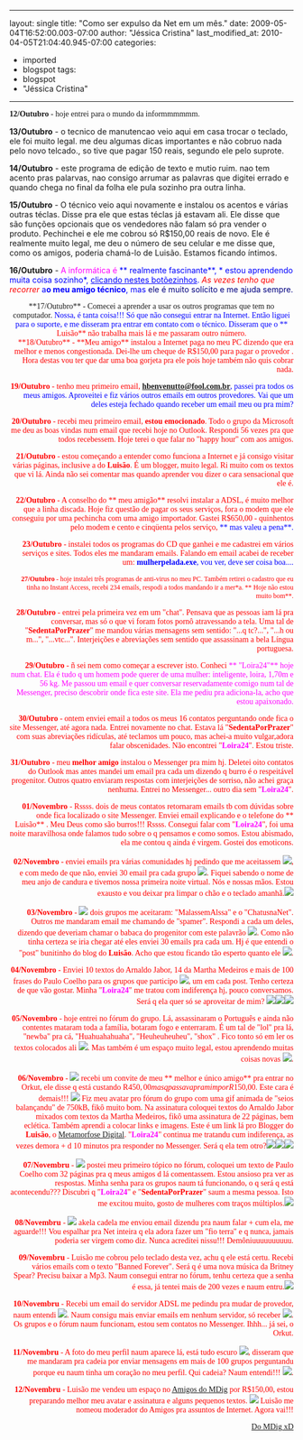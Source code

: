 
---
layout: single
title: "Como ser expulso da Net em um mês."
date: 2009-05-04T16:52:00.003-07:00
author: "Jéssica Cristina"
last_modified_at: 2010-04-05T21:04:40.945-07:00
categories:
  - imported
  - blogspot
tags:
  - blogspot
  - "Jéssica Cristina"
---

<a name="more"></a><p align="left"><span style="font-family:Verdana;">**12/Outubro** - hoje entrei para o mundo da informmmmmm.

**13/Outubro** - o tecnico de manutencao veio aqui em casa trocar o teclado, ele foi muito legal. me deu algumas dicas importantes e não cobruo nada pelo novo telcado.,       so tive que pagar 150 reais, segundo ele pelo suprote.

**14/Outubro** - este programa de edição de    texto e mutio   ruim. nao tem acento pras palarvas, nao       consigo arrumar as     palavras que digitei    errado e quando chega no final da  folha    ele pula sozinho pra outra linha.

**15/Outubro** - O técnico veio aqui novamente e instalou os acentos e várias outras téclas. Disse pra ele que estas téclas já estavam ali. Ele disse que são funções opcionais que os vendedores não falam só pra vender o produto. Pechinchei e ele me cobrou só R$150,00 reais de novo. Ele é realmente muito legal, me deu o número de seu celular e me disse que, como os amigos, poderia chamá-lo de Luisão. Estamos ficando íntimos.

**16/Outubro** - <span style="color: rgb(255, 0, 255);"> A informática é <span style="color: rgb(0, 0, 255);">** realmente fascinante**, * estou aprendendo muita coisa sozinho*, <u> clicando nestes botõezinhos</u>. *<span style="color: rgb(255, 0, 0);"> As vezes tenho que recorrer* a**o meu amigo técnico**, mas <span style="color: rgb(0, 0, 128);"> ele é muito solícito e me ajuda sempre.



<div align="center"><span style="font-family:Verdana;">**17/Outubro** - Comecei a aprender a usar os outros programas que tem no computador.   <span style="color: rgb(0, 0, 255);"> Nossa, é tanta coisa!!! Só que não consegui entrar na Internet. Então liguei para o suporte, e me disseram pra entrar em contato com o técnico. Disseram que o **<span style="color: rgb(255, 0, 0);"> Luisão** não trabalha mais lá e me passaram outro número.

<span style="font-family:Verdana;">

<div align="right"><span style="font-family:Verdana;">**18/Outubro** - <span style="color: rgb(255, 0, 0);">**Meu amigo** instalou a Internet paga no meu PC dizendo que era melhor e menos congestionada. Dei-lhe um cheque de R$150,00 para pagar o provedor . Hora destas vou ter que dar uma boa gorjeta pra ele pois hoje também não quis cobrar nada.

<span style="font-family:Verdana;">

<span style="font-family:Verdana;">**19/Outubro** - tenho meu primeiro email, <span style="color: rgb(0, 0, 255);">**hbenvenutto@fool.com.br**, passei pra todos os meus amigos. Aproveitei e fiz vários outros emails em outros provedores. Vai que um deles esteja fechado quando receber um email meu ou pra mim?

**20/Outubro** - recebi meu primeiro email, **<span style="color: rgb(255, 0, 0);"> estou emocionado**. Todo o grupo da Microsoft me deu as boas vindas num email que recebi hoje no Outlook. Respondi 56 vezes pra que todos recebessem. Hoje terei o que falar no "happy hour" com aos amigos.

**21/Outubro** - estou começando a entender como funciona a Internet e já consigo visitar várias páginas, inclusive a do **<span style="color: rgb(255, 0, 0);">Luisão**. É um blogger, muito legal. Ri muito com os textos que vi lá. Ainda não sei comentar mas quando aprender vou dizer o cara sensacional que ele é.

**22/Outubro** - A conselho do <span style="color: rgb(255, 0, 0);">** meu amigão** resolvi instalar a ADSL, é muito melhor que a linha discada. Hoje fiz questão de pagar os seus serviços, fora o modem que ele conseguiu por uma pechincha com uma amigo importador. Gastei R$650,00 - quinhentos pelo modem e cento e cinqüenta pelos serviço, <span style="color: rgb(0, 0, 255);">** mas valeu a pena**.

**23/Outubro** - instalei todos os programas do CD que ganhei e me cadastrei em vários serviços e sites. Todos eles me mandaram emails. Falando em email acabei de receber um: <span style="color: rgb(0, 0, 255);">**mulherpelada.exe**, vou ver, deve ser coisa boa....

<span style="font-size:85%;"> **27/Outubro** - hoje instalei três programas de anti-virus no meu PC. Também retirei o cadastro que eu tinha no Instant Access, recebi 234 emails, respodi a todos mandando ir a mer*a. ** Hoje não estou muito bom**.

**28/Outubro** - entrei pela primeira vez em um "chat". Pensava que as pessoas iam lá pra conversar, mas só o que vi foram fotos pornô atravessando a tela. Uma tal de "<span style="color: rgb(255, 0, 0);">**SedentaPorPrazer**" me mandou várias mensagens sem sentido: "...q tc?...", "...h ou m...", "...vtc...". Interjeições e abreviações sem sentido que assassinam a bela Língua portuguesa.

**29/Outubro** - ñ sei nem como começar a escrever isto. Conheci <span style="color: rgb(255, 0, 255);">** "Loira24"** hoje num chat. Ela é tudo q um homem pode querer de uma mulher: inteligente, loira, 1,70m e 56 kg. Me passou um email e quer conversar reservadamente comigo num tal de Messenger, preciso descobrir onde fica este site. Ela me pediu pra adiciona-la, acho que estou apaixonado.

**30/Outubro** - ontem enviei email a todos os meus 16 contatos perguntando onde fica o site Messenger, até agora nada. Entrei novamente no chat. Estava lá "<span style="color: rgb(255, 0, 0);">**SedentaPorPrazer**" com suas abreviações ridículas, até teclamos um pouco, mas achei-a muito vulgar,adora falar obscenidades. Não encontrei "**<span style="color: rgb(255, 0, 255);">Loira24**". Estou triste.

**31/Outubro** - meu **<span style="color: rgb(255, 0, 0);"> melhor amigo** instalou o Messenger pra mim hj. Deletei oito contatos do Outlook mas antes mandei um email pra cada um dizendo q burro é o respeitável progenitor. Outros quatro enviaram respostas com interjeições de sorriso, não achei graça nenhuma. Entrei no Messenger... outro dia sem "**<span style="color: rgb(255, 0, 255);">Loira24**".

**01/Novembro** - Rssss. dois de meus contatos retornaram emails tb com dúvidas sobre onde fica localizado o site Messenger. Enviei email explicando e o telefone do <span style="color: rgb(255, 0, 0);">** Luisão** . Meu Deus como são burros!!! Rssss. Consegui falar com "**<span style="color: rgb(255, 0, 255);">Loira24**", foi uma noite maravilhosa onde falamos tudo sobre o q pensamos e como somos. Estou abismado, ela me contou q ainda é virgem. Gostei dos emoticons.

**02/Novembro** - enviei emails pra várias comunidades             hj pedindo que me aceitassem <img border="0" src="http://www.mdig.com.br/imagens/smiles/icon_biggrin.gif"/>, e com medo de que não, enviei 30 email pra cada grupo <img border="0" src="http://www.mdig.com.br/imagens/smiles/icon_rolleyes.gif"/>. Fiquei sabendo o nome de meu anjo de candura e tivemos nossa primeira noite virtual. Nós e nossas mãos. Estou exausto e vou deixar pra limpar o chão e o teclado amanhã.<img border="0" src="http://www.mdig.com.br/imagens/smiles/icon_wink.gif"/>

**03/Novembro** - <img border="0" src="http://www.mdig.com.br/imagens/smiles/icon_biggrin.gif"/> dois grupos me aceitaram: "MalassemAlssa" e o "ChatusnaNet". Outros me mandaram email me chamando de "spamer". Respondi a cada um deles, dizendo que deveriam chamar o babaca do progenitor com este palavrão <img border="0" src="http://www.mdig.com.br/imagens/smiles/icon_evil.gif"/>. Como não tinha certeza se iria chegar até eles enviei 30 emails pra cada um. Hj é que entendi o "post" bunitinho do blog do <span style="color: rgb(255, 0, 0);">**Luisão**. Acho que estou ficando tão esperto quanto ele <img border="0" src="http://www.mdig.com.br/imagens/smiles/icon_wink.gif"/>.

**04/Novembro** - Enviei 10 textos do Arnaldo Jabor, 14 da Martha Medeiros e mais de 100 frases do Paulo Coelho para os grupos que participo <img border="0" src="http://www.mdig.com.br/imagens/smiles/icon_wink.gif"/>, um em cada post. Tenho certeza de que vão gostar. Minha "**<span style="color: rgb(255, 0, 255);">Loira24**" me tratou com indiferença hj, pouco conversamos. Será q ela quer só se aproveitar de mim? <img border="0" src="http://www.mdig.com.br/imagens/smiles/icon_sad.gif"/><img border="0" src="http://www.mdig.com.br/imagens/smiles/icon_sad.gif"/><img border="0" src="http://www.mdig.com.br/imagens/smiles/icon_sad.gif"/>

**05/Novembro** - hoje entrei no fórum do grupo. Lá, assassinaram o Português e ainda não contentes mataram toda a família, botaram fogo e enterraram. É um tal de "lol" pra lá, "newba" pra cá, "Huahuahahuaha", "Heuheuheuheu", "shox" . Fico tonto só em ler os textos colocados ali <img border="0" src="http://www.mdig.com.br/imagens/smiles/icon_sad.gif"/>. Mas também é um espaço muito legal, estou aprendendo muitas coisas novas <img border="0" src="http://www.mdig.com.br/imagens/smiles/icon_wink.gif"/>.

**06/Novembro** - <img border="0" src="http://www.mdig.com.br/imagens/smiles/icon_biggrin.gif"/> recebi um convite de meu <span style="color: rgb(255, 0, 0);">** melhor e único amigo** pra entrar no Orkut, ele disse q está custando R$450,00 mas q passava pra mim por R$150,00. Este cara é demais!!! <img border="0" src="http://www.mdig.com.br/imagens/smiles/icon_cool.gif"/> Fiz meu avatar pro fórum do grupo com uma gif animada de "seios balançandu" de 750kB, fikô muito bom. Na assinatura coloquei textos do Arnaldo Jabor mixados com textos da Martha Medeiros, fikô uma assinatura de 22 páginas, bem eclética. Também aprendi a colocar links e imagens. Este é um link lá pro Blogger do **<span style="color: rgb(255, 0, 0);">Luisão**, o <a href="http://www.mdig.com.br/index.php?memberid=5" target="_blank"> Metamorfose Digital</a>. "**<span style="color: rgb(255, 0, 255);">Loira24**" continua me tratandu cum indiferença, as vezes demora + d 10 minutos pra responder no Messenger. Será q ela tem otro?<img border="0" src="http://www.mdig.com.br/imagens/smiles/icon_sad.gif"/><img border="0" src="http://www.mdig.com.br/imagens/smiles/icon_sad.gif"/><img border="0" src="http://www.mdig.com.br/imagens/smiles/icon_sad.gif"/>

**07/Novembru** - <img border="0" src="http://www.mdig.com.br/imagens/smiles/icon_biggrin.gif"/> postei meu primeiro tópico no fórum, coloquei um texto de Paulo Coelho com 32 páginas pra q meus amigos d lá comentassem. Estou ansioso pra ver as respostas. Minha senha para os grupos naum tá funcionando, o q será q está acontecendu??? Discubri q "**<span style="color: rgb(255, 0, 255);">Loira24**" e "<span style="color: rgb(255, 0, 0);">**SedentaPorPrazer**" saum a mesma pessoa. Isto me excitou muito, gosto de mulheres com traços múltiplos.<img border="0" src="http://www.mdig.com.br/imagens/smiles/icon_cool.gif"/>

**08/Novembru** - <img border="0" src="http://www.mdig.com.br/imagens/smiles/icon_evil.gif"/> akela cadela me enviou email dizendu pra naum falar + cum ela, me aguarde!!! Vou espalhar pra Net inteira q ela adora fazer um "fio terra" e q nunca, jamais poderia ser virgem como diz. Nunca acreditei nissu!!! Demôniuuuuuuuuuu.

**09/Novembru** - Luisão me cobrou pelo teclado desta vez, achu q ele está certu. Recebi vários emails com o texto "Banned Forever". Será q é uma nova música da Britney Spear? Precisu baixar a Mp3. Naum consegui entrar no fórum, tenhu certeza que a senha é essa, já tentei mais de 200 vezes e naum entru.<img border="0" src="http://www.mdig.com.br/imagens/smiles/icon_evil.gif"/>

**10/Novembru** - Recebi um email do servidor ADSL me pedindu pra mudar de provedor, naum entendi <img border="0" src="http://www.mdig.com.br/imagens/smiles/icon_eek.gif"/>. Naum consigu mais enviar emails em nenhum  servidor, só receber <img border="0" src="http://www.mdig.com.br/imagens/smiles/icon_evil.gif"/>. Os grupos e o fórum naum funcionam, estou sem contatos no Messenger. Ihhh... já sei, o Orkut.

**11/Novembru** - A foto do meu perfil naum aparece lá, está tudo escuro <img border="0" src="http://www.mdig.com.br/imagens/smiles/icon_eek.gif"/>, disseram que me mandaram pra cadeia por enviar mensagens em mais de 100 grupos perguntandu porque eu naum tinha um coração no meu perfil. Qui cadeia? Naum entendi!!! <img border="0" src="http://www.mdig.com.br/imagens/smiles/icon_eek.gif"/>.

**12/Novembru** - Luisão me vendeu um espaço no <a href="http://amigos.mdig.com.br/" onmousemove="window.status='Site Metamorfose Digital'" title="Site Metamorfose Digital">Amigos do MDig</a> por R$150,00, estou preparando melhor meu avatar e assinatura e alguns pequenos textos. <img border="0" src="http://www.mdig.com.br/imagens/smiles/icon_biggrin.gif"/> Luisão me nomeou moderador do Amigos pra assuntos de Internet. Agora vai!!!





<a href="http://www.mdig.com.br/index.php?itemid=30">Do MDig   xD</a>
